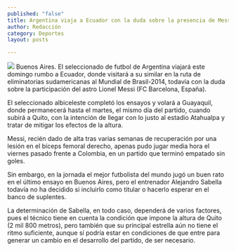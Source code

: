 ```yaml
---
published: "false"
title: Argentina viaja a Ecuador con la duda sobre la presencia de Messi
author: Redacción
category: Deportes
layout: posts

---
```


![](http://i.imgur.com/IGWceESm.jpg)
Buenos Aires. El seleccionado de futbol de Argentina viajará este domingo rumbo a Ecuador, donde visitará a su similar en la ruta de eliminatorias sudamericanas al Mundial de Brasil-2014, todavía con la duda sobre la participación del astro Lionel Messi (FC Barcelona, España).

El seleccionado albiceleste completó los ensayos y volará a Guayaquil, donde permanecerá hasta el martes, el mismo día del partido, cuando subirá a Quito, con la intención de llegar con lo justo al estadio Atahualpa y tratar de mitigar los efectos de la altura.

Messi, recién dado de alta tras varias semanas de recuperación por una lesión en el bíceps femoral derecho, apenas pudo jugar media hora el viernes pasado frente a Colombia, en un partido que terminó empatado sin goles.

Sin embargo, en la jornada el mejor futbolista del mundo jugó un buen rato en el último ensayo en Buenos Aires, pero el entrenador Alejandro Sabella todavía no ha decidido si incluirlo como titular o hacerlo esperar en el banco de suplentes.

La determinación de Sabella, en todo caso, dependerá de varios factores, pues el técnico tiene en cuenta la condición que impone la altura de Quito (2 mil 800 metros), pero también que su principal estrella aún no tiene el ritmo suficiente, aunque sí podría estar en condiciones de que entre para generar un cambio en el desarrollo del partido, de ser necesario.
